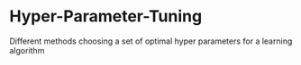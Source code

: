 # Hyper-Parameter-Tuning
Different methods choosing a set of optimal hyper parameters for a learning algorithm

